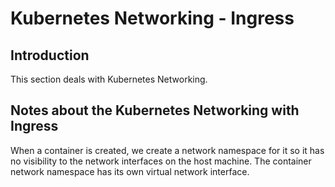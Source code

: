 # Kubernetes Networking - Ingress

## Introduction
This section deals with Kubernetes Networking.

## Notes about the Kubernetes Networking with Ingress

When a container is created, we create a network namespace for it so it has no visibility to the network interfaces on the host machine. The container network namespace has its own virtual network interface.

